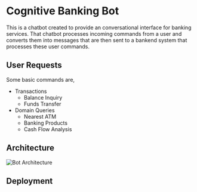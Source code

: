 # Cognitive Banking Bot

This is a chatbot created to provide an conversational interface for banking services. That chatbot processes incoming commands from a user and converts them into messages that are then sent to a bankend system that processes these user commands.

## User Requests
Some basic commands are,

- Transactions
  - Balance Inquiry
  - Funds Transfer
- Domain Queries
  - Nearest ATM
  - Banking Products
  - Cash Flow Analysis

## Architecture
![Bot Architecture](https://ankitbko.github.io/assets/images/posts/mebot-1/BotArch.png)

## Deployment
